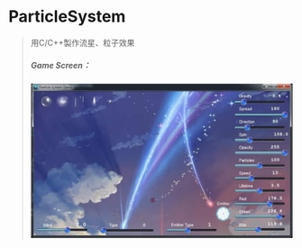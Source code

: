 # ParticleSystem

>用C/C++製作流星、粒子效果<br />
>#####  Game Screen：<br />
>  ![Alt text](https://raw.githubusercontent.com/ChaoTzuJung/ParticleSystem/master/gamescence.jpg)<br />
>
